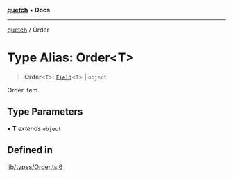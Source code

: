 [**quetch**](../README.md) • **Docs**

***

[quetch](../README.md) / Order

# Type Alias: Order\<T\>

> **Order**\<`T`\>: [`Field`](Field.md)\<`T`\> \| `object`

Order item.

## Type Parameters

• **T** *extends* `object`

## Defined in

[lib/types/Order.ts:6](https://github.com/nevoland/quetch/blob/4c3c4d08a348f3317d0dfdffa7516132c18306c7/lib/types/Order.ts#L6)
